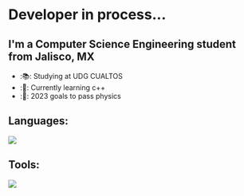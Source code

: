 # Developer in process...

## I'm a Computer Science Engineering student from Jalisco, MX

- :📚: Studying at UDG CUALTOS
- :👾: Currently learning c++
- :📔: 2023 goals to pass physics


## Languages:
![](https://www.azulschool.net/wp-content/uploads/group-avatars/9/5db2c9c908df4-bpfull.png)

## Tools:
![](https://code.visualstudio.com/opengraphimg/opengraph-blog.png)
